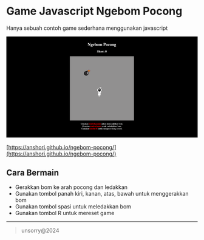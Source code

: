 # Game Javascript Ngebom Pocong
Hanya sebuah contoh game sederhana menggunakan javascript

![Ngebom Pocong](assets/images/screenshot.png)

[https://anshori.github.io/ngebom-pocong/](https://anshori.github.io/ngebom-pocong/)

## Cara Bermain
- Gerakkan bom ke arah pocong dan ledakkan
- Gunakan tombol panah kiri, kanan, atas, bawah untuk menggerakkan bom
- Gunakan tombol spasi untuk meledakkan bom
- Gunakan tombol R untuk mereset game

___   
> unsorry@2024